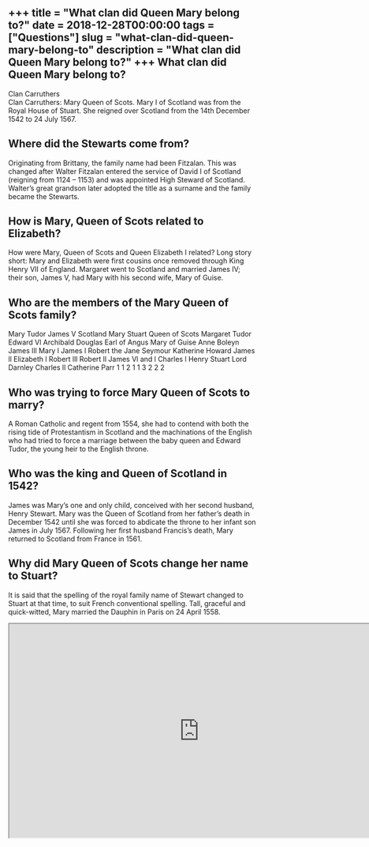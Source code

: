 +++
title = "What clan did Queen Mary belong to?"
date = 2018-12-28T00:00:00
tags = ["Questions"]
slug = "what-clan-did-queen-mary-belong-to"
description = "What clan did Queen Mary belong to?"
+++
What clan did Queen Mary belong to?
-----------------------------------

Clan Carruthers  
Clan Carruthers: Mary Queen of Scots. Mary I of Scotland was from the Royal House of Stuart. She reigned over Scotland from the 14th December 1542 to 24 July 1567.

Where did the Stewarts come from?
---------------------------------

Originating from Brittany, the family name had been Fitzalan. This was changed after Walter Fitzalan entered the service of David I of Scotland (reigning from 1124 – 1153) and was appointed High Steward of Scotland. Walter’s great grandson later adopted the title as a surname and the family became the Stewarts.

How is Mary, Queen of Scots related to Elizabeth?
-------------------------------------------------

How were Mary, Queen of Scots and Queen Elizabeth I related? Long story short: Mary and Elizabeth were first cousins once removed through King Henry VII of England. Margaret went to Scotland and married James IV; their son, James V, had Mary with his second wife, Mary of Guise.

Who are the members of the Mary Queen of Scots family?
------------------------------------------------------

Mary Tudor James V Scotland Mary Stuart Queen of Scots Margaret Tudor Edward Vl Archibald Douglas Earl of Angus Mary of Guise Anne Boleyn James lll Mary l James l Robert the Jane Seymour Katherine Howard James ll Elizabeth l Robert lll Robert ll James Vl and l Charles l Henry Stuart Lord Darnley Charles ll Catherine Parr 1 1 2 1 1 3 2 2 2

Who was trying to force Mary Queen of Scots to marry?
-----------------------------------------------------

A Roman Catholic and regent from 1554, she had to contend with both the rising tide of Protestantism in Scotland and the machinations of the English who had tried to force a marriage between the baby queen and Edward Tudor, the young heir to the English throne.

Who was the king and Queen of Scotland in 1542?
-----------------------------------------------

James was Mary’s one and only child, conceived with her second husband, Henry Stewart. Mary was the Queen of Scotland from her father’s death in December 1542 until she was forced to abdicate the throne to her infant son James in July 1567. Following her first husband Francis’s death, Mary returned to Scotland from France in 1561.

Why did Mary Queen of Scots change her name to Stuart?
------------------------------------------------------

It is said that the spelling of the royal family name of Stewart changed to Stuart at that time, to suit French conventional spelling. Tall, graceful and quick-witted, Mary married the Dauphin in Paris on 24 April 1558.

<iframe allow="accelerometer; autoplay; clipboard-write; encrypted-media; gyroscope; picture-in-picture" allowfullscreen="" class="__youtube_prefs__  epyt-is-override  no-lazyload" data-no-lazy="1" data-origheight="433" data-origwidth="770" data-skipgform_ajax_framebjll="" height="433" id="_ytid_38255" loading="lazy" src="https://www.youtube.com/embed/ija5bmpHbmM?enablejsapi=1&autoplay=0&cc_load_policy=0&cc_lang_pref=&iv_load_policy=1&loop=0&modestbranding=0&rel=1&fs=1&playsinline=0&autohide=2&theme=dark&color=red&controls=1&" title="YouTube player" width="770"></iframe>